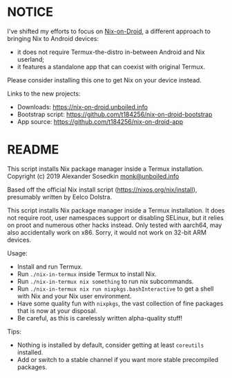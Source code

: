 # NOTICE

I've shifted my efforts to focus on [Nix-on-Droid](https://nix-on-droid.unboiled.info),
a different approach to bringing Nix to Android devices:

* it does not require Termux-the-distro in-between Android and Nix userland;
* it features a standalone app that can coexist with original Termux.

Please consider installing this one to get Nix on your device instead.

Links to the new projects:

* Downloads: https://nix-on-droid.unboiled.info
* Bootstrap script: https://github.com/t184256/nix-on-droid-bootstrap
* App source: https://github.com/t184256/nix-on-droid-app


# README

This script installs Nix package manager inside a Termux installation.
Copyright (c) 2019 Alexander Sosedkin <monk@unboiled.info>

Based off the official Nix install script (https://nixos.org/nix/install),
presumably written by Eelco Dolstra.


This script installs Nix package manager inside a Termux installation.
It does not require root, user namespaces support or disabling SELinux,
but it relies on proot and numerous other hacks instead.
Only tested with aarch64, may also accidentally work on x86.
Sorry, it would not work on 32-bit ARM devices.


Usage:

* Install and run Termux.
* Run `./nix-in-termux` inside Termux to install Nix.
* Run `./nix-in-termux nix something` to run nix subcommands.
* Run `./nix-in-termux nix run nixpkgs.bashInteractive`
  to get a shell with Nix and your Nix user environment.
* Have some quality fun with `nixpkgs`, the vast collection of fine packages
  that is now at your disposal.
* Be careful, as this is carelessly written alpha-quality stuff!

Tips:

* Nothing is installed by default,
  consider getting at least `coreutils` installed.
* Add or switch to a stable channel
  if you want more stable precompiled packages.
